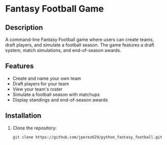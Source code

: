 # Fantasy Football Game

## Description
A command-line Fantasy Football game where users can create teams, draft players, and simulate a football season. The game features a draft system, match simulations, and end-of-season awards.

## Features
- Create and name your own team
- Draft players for your team
- View your team's roster
- Simulate a football season with matchups
- Display standings and end-of-season awards

## Installation
1. Clone the repository:
   ```sh
   git clone https://github.com/jperez629/python_fantasy_football.git
